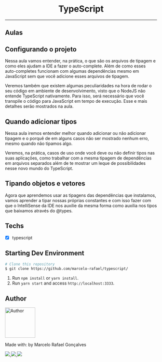 <h1 align="center">
TypeScript
</h1>


<hr>


## Aulas

## Configurando o projeto<br />

Nessa aula vamos entender, na prática, o que são os arquivos de tipagem e como eles ajudam a IDE a fazer o auto-complete. Além de como esses auto-completes funcionam com algumas dependências mesmo em JavaScript sem que você adicione esses arquivos de tipagem.

Veremos também que existem algumas peculiaridades na hora de rodar o seu código em ambiente de desenvolvimento, visto que o NodeJS não entende TypeScript nativamente. Para isso, será necessário que você transpile o código para JavaScript em tempo de execução. Esse e mais detalhes serão mostrados na aula.

## Quando adicionar tipos<br />

Nessa aula iremos entender melhor quando adicionar ou não adicionar tipagem e o porquê de em alguns casos não ser mostrado nenhum erro, mesmo quando não tipamos algo.

Veremos, na prática, casos de uso onde você deve ou não definir tipos nas suas aplicações, como trabalhar com a mesma tipagem de dependências em arquivos separados além de te mostrar um leque de possibilidades nesse novo mundo do TypeScript.


## Tipando objetos e vetores<br />

Agora que aprendemos usar as tipagens das dependências que instalamos, vamos aprender a tipar nossas próprias constantes e com isso fazer com que o IntelliSense da IDE nos auxilie da mesma forma como auxilia nos tipos que baixamos através do @types.






## Techs

- [x] typescript



## Starting Dev Environment

```bash
# Clone this repository
$ git clone https://github.com/marcelo-rafael/typescript/
```

1. Run `npm install` or `yarn install`.<br />
2. Run `yarn start` and access `http://localhost:3333`.<br />

## Author

<img  border-radius="50px" src="https://avatars0.githubusercontent.com/u/29902777?s=460&u=61d43667f33a45eb000a2af216e4abeb2d4a6717&v=4" width="100px" alt="Author"/>

Made with: by Marcelo Rafael Gonçalves

<p>
  <a
    href="https://web.whatsapp.com/send?phone=+5511950330322" 
    alt="WhatsApp"
    target="blank"
  >
    <img src="https://img.shields.io/badge/-WhatsApp-4CA143?style=flat&logo=WhatsApp&logoColor=white" />
  </a>
  <a
    href="mailto:marcelo.rafael.goncalves@gmail.com" 
    alt="Gmail"
    target="blank"
  >
    <img src="https://img.shields.io/badge/-Gmail-red?style=flat&logo=Gmaill&logoColor=white" />
    
  </a>
  <a
    href="https://www.linkedin.com/in/marcelo-rafael-gonçalves/" 
    alt="LinkedIn"
    target="blank"
  >
    <img src="https://img.shields.io/badge/-LinkedIn-blue?style=flat&logo=Linkedin&logoColor=white" />
  </a>
</p>
